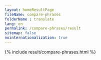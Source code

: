 ```yaml
---
layout: homeResultPage
fileName: compare-phrases
folderName : translate
lang: en
permalink: /compare-phrases/result
sitemap: false
nointernationalization: true
---
```

{% include result/compare-phrases.html %}

<script src="/js/difference.js"></script>
<script src="/js/result/compare-phrases.js" data-foldername="{{page.folderName}}" data-lang="{{page.lang}}"></script>